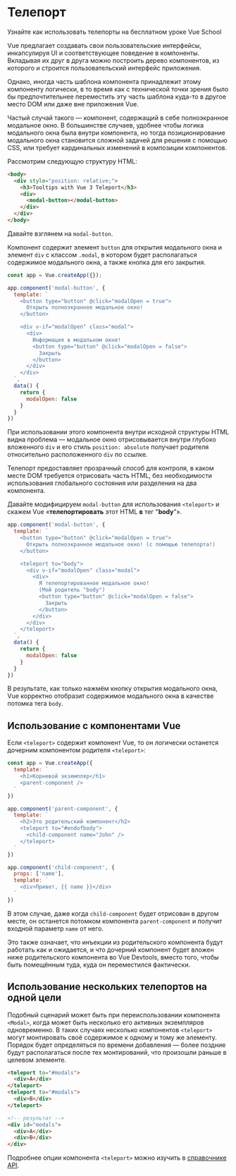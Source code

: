 # Телепорт

<VideoLesson href="https://vueschool.io/lessons/vue-3-teleport?friend=vuejs" title="Узнайте как использовать телепорты на бесплатном уроке Vue School">Узнайте как использовать телепорты на бесплатном уроке Vue School</VideoLesson>

Vue предлагает создавать свои пользовательские интерфейсы, инкапсулируя UI и соответствующее поведение в компоненты. Вкладывая их друг в друга можно построить дерево компонентов, из которого и строится пользовательский интерфейс приложения.

Однако, иногда часть шаблона компонента принадлежит этому компоненту логически, в то время как с технической точки зрения было бы предпочтительнее переместить эту часть шаблона куда-то в другое место DOM или даже вне приложения Vue. 

Частый случай такого — компонент, содержащий в себе полноэкранное модальное окно. В большинстве случаев, удобнее чтобы логика модального окна была внутри компонента, но тогда позиционирование модального окна становится сложной задачей для решения с помощью CSS, или требует кардинальных изменений в композиции компонентов.

Рассмотрим следующую структуру HTML:

```html
<body>
  <div style="position: relative;">
    <h3>Tooltips with Vue 3 Teleport</h3>
    <div>
      <modal-button></modal-button>
    </div>
  </div>
</body>
```

Давайте взглянем на `modal-button`. 

Компонент содержит элемент `button` для открытия модального окна и элемент `div` с классом `.modal`, в котором будет располагаться содержимое модального окна, а также кнопка для его закрытия.

```js
const app = Vue.createApp({});

app.component('modal-button', {
  template: `
    <button type="button" @click="modalOpen = true">
      Открыть полноэкранное модальное окно!
    </button>

    <div v-if="modalOpen" class="modal">
      <div>
        Информация в модальном окне! 
        <button type="button" @click="modalOpen = false">
          Закрыть
        </button>
      </div>
    </div>
  `,
  data() {
    return { 
      modalOpen: false
    }
  }
})
```

При использовании этого компонента внутри исходной структуры HTML видна проблема — модальное окно отрисовывается внутри глубоко вложенного `div` и его стиль `position: absolute` получает родителя относительно расположенного `div` по ссылке.

Телепорт предоставляет прозрачный способ для контроля, в каком месте DOM требуется отрисовать часть HTML, без необходимости использования глобального состояния или разделения на два компонента.

Давайте модифицируем `modal-button` для использования `<teleport>` и скажем Vue «**телепортировать** этот HTML **в** тег "**body**"». 

```js
app.component('modal-button', {
  template: `
    <button type="button" @click="modalOpen = true">
      Открыть полноэкранное модальное окно! (с помощью телепорта!)
    </button>

    <teleport to="body">
      <div v-if="modalOpen" class="modal">
        <div>
          Я телепортированное модальное окно! 
          (Мой родитель "body")
          <button type="button" @click="modalOpen = false">
            Закрыть
          </button>
        </div>
      </div>
    </teleport>
  `,
  data() {
    return { 
      modalOpen: false
    }
  }
})
```

В результате, как только нажмём кнопку открытия модального окна, Vue корректно отобразит содержимое модального окна в качестве потомка тега `body`.

<common-codepen-snippet title="Vue 3 Teleport" slug="gOPNvjR" tab="js,result" />

## Использование с компонентами Vue

Если `<teleport>` содержит компонент Vue, то он логически останется дочерним компонентом родителя `<teleport>`:

```js
const app = Vue.createApp({
  template: `
    <h1>Корневой экземпляр</h1>
    <parent-component />
  `
})

app.component('parent-component', {
  template: `
    <h2>Это родительский компонент</h2>
    <teleport to="#endofbody">
      <child-component name="John" />
    </teleport>
  `
})

app.component('child-component', {
  props: ['name'],
  template: `
    <div>Привет, {{ name }}</div>
  `
})
```

В этом случае, даже когда `child-component` будет отрисован в другом месте, он останется потомком компонента `parent-component` и получит входной параметр `name` от него.

Это также означает, что инъекции из родительского компонента будут работать как и ожидается, и что дочерний компонент будет вложен ниже родительского компонента во Vue Devtools, вместо того, чтобы быть помещённым туда, куда он переместился фактически.

## Использование нескольких телепортов на одной цели

Подобный сценарий может быть при переиспользовании компонента `<Modal>`, когда может быть несколько его активных экземпляров одновременно. В таких случаях несколько компонентов `<teleport>` могут монтировать своё содержимое к одному и тому же элементу. Порядок будет определяться по времени добавления — более поздние будут располагаться после тех монтирований, что произошли раньше в целевом элементе.

```html
<teleport to="#modals">
  <div>A</div>
</teleport>
<teleport to="#modals">
  <div>B</div>
</teleport>

<!-- результат -->
<div id="modals">
  <div>A</div>
  <div>B</div>
</div>
```

Подробнее опции компонента `<teleport>` можно изучить в [справочнике API](../api/built-in-components.md#teleport).
